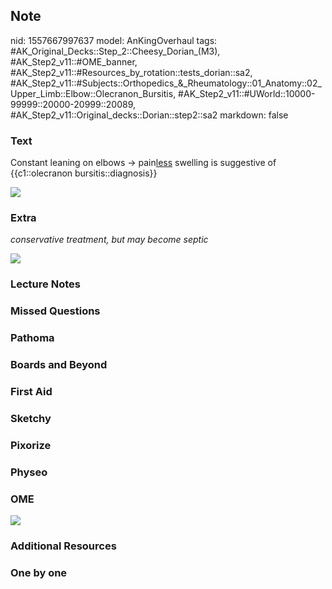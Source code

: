 ## Note
nid: 1557667997637
model: AnKingOverhaul
tags: #AK_Original_Decks::Step_2::Cheesy_Dorian_(M3), #AK_Step2_v11::#OME_banner, #AK_Step2_v11::#Resources_by_rotation::tests_dorian::sa2, #AK_Step2_v11::#Subjects::Orthopedics_&_Rheumatology::01_Anatomy::02_Upper_Limb::Elbow::Olecranon_Bursitis, #AK_Step2_v11::#UWorld::10000-99999::20000-20999::20089, #AK_Step2_v11::Original_decks::Dorian::step2::sa2
markdown: false

### Text
Constant leaning on elbows → pain<u>less</u> swelling is suggestive
of {{c1::olecranon bursitis::diagnosis}}
<div><img src="paste-1816771166208003.jpg"></div>

### Extra
<i>conservative treatment, but may become septic</i>
<div>
  <div><img src="elbow-bursitis-image-osmo-patch-UK.png"></div>
</div>

### Lecture Notes


### Missed Questions


### Pathoma


### Boards and Beyond


### First Aid


### Sketchy


### Pixorize


### Physeo


### OME
<div class="ome-widget">
  <a href="https://onlinemeded.org?ref=anki"><img src=
  "_OME_AnkiFlashcards_General_7.png"></a>
</div>

### Additional Resources


### One by one

